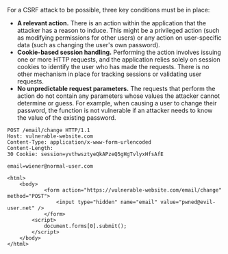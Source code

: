 For a CSRF attack to be possible, three key conditions must be in place:

- **A relevant action.** There is an action within the application that the attacker has a reason to induce. This might be a privileged action (such as modifying permissions for other users) or any action on user-specific data (such as changing the user's own password).
- **Cookie-based session handling.** Performing the action involves issuing one or more HTTP requests, and the application relies solely on session cookies to identify the user who has made the requests. There is no other mechanism in place for tracking sessions or validating user requests.
- **No unpredictable request parameters.** The requests that perform the action do not contain any parameters whose values the attacker cannot determine or guess. For example, when causing a user to change their password, the function is not vulnerable if an attacker needs to know the value of the existing password.

```
POST /email/change HTTP/1.1 
Host: vulnerable-website.com 
Content-Type: application/x-www-form-urlencoded 
Content-Length: 
30 Cookie: session=yvthwsztyeQkAPzeQ5gHgTvlyxHfsAfE 

email=wiener@normal-user.com
```

```
<html> 
	<body> 
			<form action="https://vulnerable-website.com/email/change" method="POST"> 
				<input type="hidden" name="email" value="pwned@evil-user.net" />
			</form> 
		<script> 
			document.forms[0].submit(); 
		</script> 
	</body> 
</html>
```

